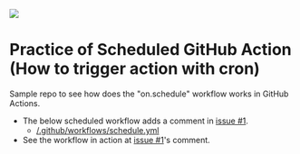 [![](https://github.com/KEINOS/Practice_GitHub_Action-ScheduleViaCron/workflows/Automated/scheduled%20Workflow%20Sample/badge.svg?event=schedule)](https://github.com/KEINOS/Practice_GitHub_Action-ScheduleViaCron/actions?query=workflow%3A%22Automated%2Fscheduled+Workflow+Sample%22 "View Automated/scheduled Workflow Sample")

# Practice of Scheduled GitHub Action (How to trigger action with cron)

Sample repo to see how does the "on.schedule" workflow works in GitHub Actions.

- The below scheduled workflow adds a comment in [issue #1](https://github.com/KEINOS/Practice_GitHub_Action-ScheduleViaCron/issues/1).
  - [/.github/workflows/schedule.yml](https://github.com/KEINOS/Practice_GitHub_Action-ScheduleViaCron/blob/master/.github/workflows/schedule.yml)
- See the workflow in action at [issue #1](https://github.com/KEINOS/Practice_GitHub_Action-ScheduleViaCron/issues/1)'s comment.
